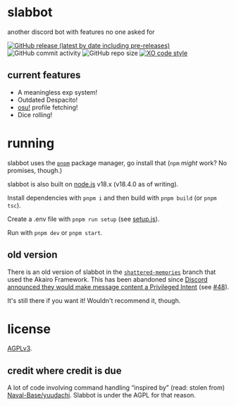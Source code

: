 # slabbot
another discord bot with features no one asked for

[![GitHub release (latest by date including pre-releases)](https://img.shields.io/github/v/release/12beesinatrenchcoat/slabbot?include_prereleases&style=flat-square)](https://github.com/12beesinatrenchcoat/slabbot/releases)
![GitHub commit activity](https://img.shields.io/github/commit-activity/m/12beesinatrenchcoat/slabbot?style=flat-square)
![GitHub repo size](https://img.shields.io/github/repo-size/12beesinatrenchcoat/slabbot?style=flat-square)
[![XO code style](https://flat.badgen.net/badge/code%20style/XO-ish/cyan)](.eslintrc.json)

## current features
- A meaningless exp system!
- Outdated Despacito!
- [osu!](https://osu.ppy.sh) profile fetching!
- Dice rolling!

# running
slabbot uses the [`pnpm`](https://pnpm.io/) package manager, go install that (`npm` *might* work? No promises, though.)

slabbot is also built on [node.js](https://nodejs.org) v18.x (v18.4.0 as of writing).

Install dependencies with `pnpm i` and then build with `pnpm build` (or `pnpm tsc`).

Create a .env file with `pnpm run setup` (see [setup.js](/setup.js)).

Run with `pnpm dev` or `pnpm start`.

## old version
There is an old version of slabbot in the [`shattered-memories`](https://github.com/12beesinatrenchcoat/slabbot/tree/shattered-memories) branch that used the Akairo Framework. This has been abandoned since [Discord announced they would make message content a Privileged Intent](https://support-dev.discord.com/hc/en-us/articles/4404772028055-Message-Content-Privileged-Intent-FAQ#:~:text=On%20August%2031%2C%202022%2C%20access%20to%20message%20content,than%2075%20servers%20are%20not%20affected%20at%20all.) (see [#48](https://github.com/12beesinatrenchcoat/slabbot/issues/48)).

It's still there if you want it! Wouldn't recommend it, though.

# license
[AGPLv3](LICENSE.txt).

## credit where credit is due
A lot of code involving command handling “inspired by” (read: stolen from) [Naval-Base/yuudachi](https://github.com/Naval-Base/yuudachi). Slabbot is under the AGPL for that reason.
